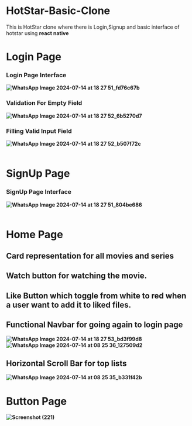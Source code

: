 # HotStar-Basic-Clone
This is HotStar clone where there is Login,Signup and basic interface of hotstar using <b>react native<b>

# Login Page
### Login Page Interface
![WhatsApp Image 2024-07-14 at 18 27 51_fd76c67b](https://github.com/user-attachments/assets/1187cde7-350e-4b7d-933f-b563cb8276ff)

### Validation For Empty Field
![WhatsApp Image 2024-07-14 at 18 27 52_6b5270d7](https://github.com/user-attachments/assets/b26de9fc-da21-4147-b4a4-af9f5da44af3)

### Filling Valid Input Field
![WhatsApp Image 2024-07-14 at 18 27 52_b507f72c](https://github.com/user-attachments/assets/e5e96f5b-90a2-46c2-bbb0-f52a8e57678e)
<br>
<br>


# SignUp Page
### SignUp Page Interface
![WhatsApp Image 2024-07-14 at 18 27 51_804be686](https://github.com/user-attachments/assets/5f619eba-6406-43cc-804a-2d5b8d1efbc9)
<br>
<br>


# Home Page
## Card representation for all movies and series
## Watch button for watching the movie.
## Like Button which toggle from white to red when a user want to add it to liked files.
## Functional Navbar for going again to login page
![WhatsApp Image 2024-07-14 at 18 27 53_bd3f99d8](https://github.com/user-attachments/assets/af92aacb-b962-471a-8c11-e2e0646f2c92)
![WhatsApp Image 2024-07-14 at 08 25 36_127509d2](https://github.com/user-attachments/assets/27876862-04d2-4faf-b3df-ff3fb8c4e093)
<br>
## Horizontal Scroll Bar for top lists
![WhatsApp Image 2024-07-14 at 08 25 35_b331f42b](https://github.com/user-attachments/assets/03912004-ab37-4c94-9d72-73408283795e)
<br>


# Button Page
![Screenshot (221)](https://github.com/user-attachments/assets/acf49be7-5e09-4d7a-8acf-d7f2c4990276)

